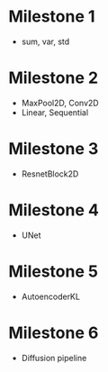 # Milestone 1

+ sum, var, std

# Milestone 2

+ MaxPool2D, Conv2D
+ Linear, Sequential

# Milestone 3

+ ResnetBlock2D

# Milestone 4

+ UNet

# Milestone 5

+ AutoencoderKL

# Milestone 6

+ Diffusion pipeline